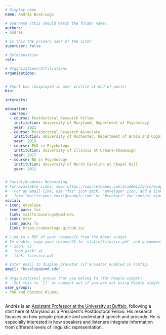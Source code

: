 ```yaml
---
# Display name
name: Andrés Buxó-Lugo

# Username (this should match the folder name)
authors:
- andres

# Is this the primary user of the site?
superuser: false

# Role/position
role:

# Organizations/Affiliations
organizations:


# Short bio (displayed in user profile at end of posts)
bio:

interests:

education:
  courses:
  - course: Postdoctoral Research Fellow
    institution: University of Maryland, Department of Psychology
    year: 2021
  - course: Postdoctoral Research Associate
    institution: University of Rochester, Department of Brain and Cognitive Sciences
    year: 2019
  - course: PhD in Psychology  
    institution: University of Illinois at Urbana-Champaign
    year: 2017
  - course: BA in Psychology
    institution: University of North Carolina at Chapel Hill
    year: 2011


# Social/Academic Networking
# For available icons, see: https://sourcethemes.com/academic/docs/widgets/#icons
#   For an email link, use "fas" icon pack, "envelope" icon, and a link in the
#   form "mailto:your-email@example.com" or "#contact" for contact widget.
social:
- icon: envelope
  icon_pack: fas
  link: mailto:buxolugo@umd.edu
- icon: user
  icon_pack: fa
  link: https://abuxolugo.github.io/

# Link to a PDF of your resume/CV from the About widget.
# To enable, copy your resume/CV to `static/files/cv.pdf` and uncomment the lines below.  
# - icon: cv
#   icon_pack: ai
#   link: files/cv.pdf

# Enter email to display Gravatar (if Gravatar enabled in Config)
email: "buxolugo@umd.edu"
  
# Organizational groups that you belong to (for People widget)
#   Set this to `[]` or comment out if you are not using People widget.  
user_groups: 
- PhD and Postdoc Alumni
---
```

Andrés is an [Assistant Professor at the University at Buffalo](https://arts-sciences.buffalo.edu/psychology/faculty/faculty-directory/buxo-lugo.html), following a stint here at Maryland as a President's Postdoctoral Fellow. His research focuses on how people produce and understand speech and prosody. He is especially interested in how speakers and listeners integrate information from different levels of linguistic representation.
